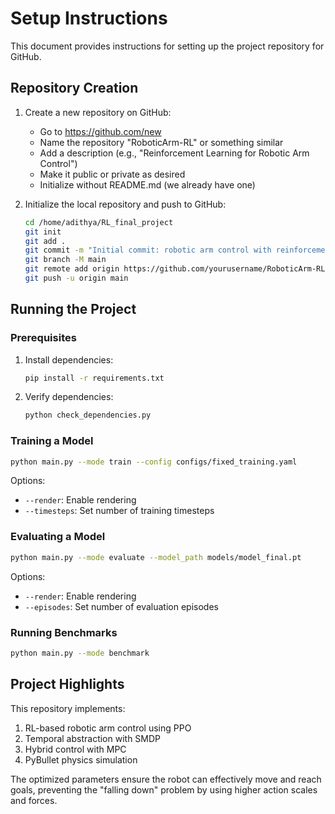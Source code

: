# Setup Instructions

This document provides instructions for setting up the project repository for GitHub.

## Repository Creation

1. Create a new repository on GitHub:
   - Go to https://github.com/new
   - Name the repository "RoboticArm-RL" or something similar
   - Add a description (e.g., "Reinforcement Learning for Robotic Arm Control")
   - Make it public or private as desired
   - Initialize without README.md (we already have one)

2. Initialize the local repository and push to GitHub:
   ```bash
   cd /home/adithya/RL_final_project
   git init
   git add .
   git commit -m "Initial commit: robotic arm control with reinforcement learning"
   git branch -M main
   git remote add origin https://github.com/yourusername/RoboticArm-RL.git
   git push -u origin main
   ```

## Running the Project

### Prerequisites

1. Install dependencies:
   ```bash
   pip install -r requirements.txt
   ```

2. Verify dependencies:
   ```bash
   python check_dependencies.py
   ```

### Training a Model

```bash
python main.py --mode train --config configs/fixed_training.yaml
```

Options:
- `--render`: Enable rendering
- `--timesteps`: Set number of training timesteps

### Evaluating a Model

```bash
python main.py --mode evaluate --model_path models/model_final.pt
```

Options:
- `--render`: Enable rendering
- `--episodes`: Set number of evaluation episodes

### Running Benchmarks

```bash
python main.py --mode benchmark
```

## Project Highlights

This repository implements:
1. RL-based robotic arm control using PPO
2. Temporal abstraction with SMDP
3. Hybrid control with MPC
4. PyBullet physics simulation

The optimized parameters ensure the robot can effectively move and reach goals, preventing the "falling down" problem by using higher action scales and forces.